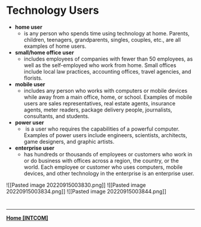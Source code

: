 # Technology Users
-   **home user** 
	- is any person who spends time using technology at home. Parents, children, teenagers, grandparents, singles, couples, etc., are all examples of home users.
-   **small/home office user** 
	- includes employees of companies with fewer than 50 employees, as well as the self-employed who work from home. Small offices include local law practices, accounting offices, travel agencies, and florists.
-   **mobile user** 
	- includes any person who works with computers or mobile devices while away from a main office, home, or school. Examples of mobile users are sales representatives, real estate agents, insurance agents, meter readers, package delivery people, journalists, consultants, and students.
-   **power user**
	-  is a user who requires the capabilities of a powerful computer. Examples of power users include engineers, scientists, architects, game designers, and graphic artists.
-   **enterprise user** 
	- has hundreds or thousands of employees or customers who work in or do business with offices across a region, the country, or the world. Each employee or customer who uses computers, mobile devices, and other technology in the enterprise is an enterprise user.


![[Pasted image 20220915003830.png]]
![[Pasted image 20220915003834.png]]
![[Pasted image 20220915003844.png]]

# 
---
**[Home [INTCOM]](INTCOM11.md)**